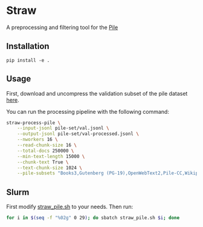 # Straw

A preprocessing and filtering tool for the [Pile](https://pile.eleuther.ai/)

## Installation

```
pip install -e .
```

## Usage

First, download and uncompress the validation subset of the pile dataset [here](https://pile.eleuther.ai/). 

You can run the processing pipeline with the following command:

```bash
straw-process-pile \
    --input-jsonl pile-set/val.jsonl \
    --output-jsonl pile-set/val-processed.jsonl \
    --nworkers 16 \
    --read-chunk-size 16 \
    --total-docs 250000 \
    --min-text-length 15000 \
    --chunk-text True \
    --text-chunk-size 1024 \
    --pile-subsets "Books3,Gutenberg (PG-19),OpenWebText2,Pile-CC,Wikipedia (en)"
```


## Slurm

First modify [straw_pile.sh](slurm/straw_pile.sh) to your needs. Then run:

```bash
for i in $(seq -f "%02g" 0 29); do sbatch straw_pile.sh $i; done
```
